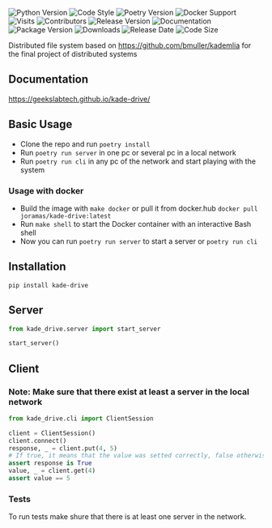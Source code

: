 ![Python Version](https://img.shields.io/badge/Python-3.10-blue)
![Code Style](https://img.shields.io/badge/Code%20Style-Black-black)
![Poetry Version](https://img.shields.io/badge/Poetry-1.3.1-blue)
![Docker Support](https://img.shields.io/badge/Docker-Supported-brightgreen?logo=docker)
![Visits](https://badges.pufler.dev/visits/geeksLabTech/kade-drive)
![Contributors](https://img.shields.io/github/contributors/geeksLabTech/kade-drive)
![Release Version](https://img.shields.io/github/v/release/geeksLabTech/kade-drive)
![Documentation](https://img.shields.io/badge/docs-available-brightgreen)
![Package Version](https://img.shields.io/pypi/v/kade-drive)
![Downloads](https://img.shields.io/pypi/dm/kade-drive)
![Release Date](https://img.shields.io/github/release-date/geeksLabTech/kade-drive)
![Code Size](https://img.shields.io/github/languages/code-size/geeksLabTech/kade-drive)

Distributed file system based on <https://github.com/bmuller/kademlia> for the final project of distributed systems

## Documentation

<https://geekslabtech.github.io/kade-drive/>

## Basic Usage

- Clone the repo and run `poetry install`
- Run `poetry run server` in one pc or several pc in a local network
- Run `poetry run cli` in any pc of the network and start playing with the system

### Usage with docker

- Build the image with `make docker` or pull it from docker.hub `docker pull joramas/kade-drive:latest`
- Run `make shell` to start the Docker container with an interactive Bash shell
- Now you can run `poetry run server` to start a server or `poetry run cli`

## Installation

```console
pip install kade-drive
```

## Server

```Python
from kade_drive.server import start_server

start_server()
```

## Client

### Note: Make sure that there exist at least a server in the local network

```Python
from kade_drive.cli import ClientSession

client = ClientSession()
client.connect()
response, _ = client.put(4, 5)
# If true, it means that the value was setted correctly, false otherwise
assert response is True
value, _ = client.get(4)
assert value == 5
```

### Tests

To run tests make shure that there is at least one server in the network.
